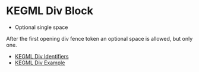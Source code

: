 # KEGML Div Block

* Optional single space

After the first opening div fence token an optional space is allowed, but only one.

* [KEGML Div Identifiers](/kegml-block-div-ids)
* [KEGML Div Example](div-example.md)
